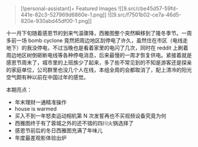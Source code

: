 
>[!personal-assistant]+ Featured Images
> ![[9.src/cbe45d57-59fd-441e-82c3-527969d6860e-1.png]]
> ![[9.src/f7501b02-ce7a-46d5-820e-930abd45df00-1.png]]
> 

十一月下旬随着感恩节的到来气温骤降，西雅图整个突然瞬移到了隆冬季节。一周多前一场 bomb cyclone 竟然把周边地区刮停电了许久，虽然住在市区（电线走地下）的我没停电，不过当晚也是看着家里的电闪了几次，同时在 reddit 上刷着周边地区树倒砸断电线等各种停电消息，后来最慢的一周才恢复供电。紧接着就是感恩节周末了，城市里的上班族少了起来，多了些不常见到的不知是游客还是探亲的家庭单位，公司群里也没几个人在线，本组全周的会都取消了，配上清冷的阳光空气颇有种以前在中国过年的感觉。

本期亮点：

- 年末理财一通精准操作
- house is warmed
- 买入不到一年怒卖运动相机第 N 次发誓再也不买视频设备究竟为何
- 西雅图终于有了蓉城之外的还不错的四川火锅选择了
- 感恩节前后的冬日西雅图充满了年味儿
- 年度最差观影体验出炉